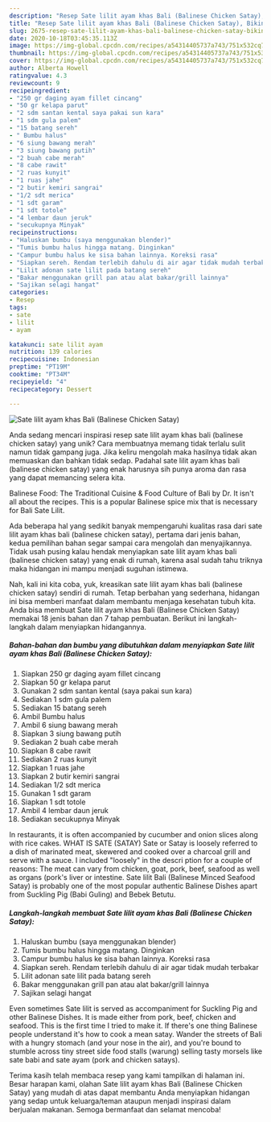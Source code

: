 ```yaml
---
description: "Resep Sate lilit ayam khas Bali (Balinese Chicken Satay), Bikin Ngiler"
title: "Resep Sate lilit ayam khas Bali (Balinese Chicken Satay), Bikin Ngiler"
slug: 2675-resep-sate-lilit-ayam-khas-bali-balinese-chicken-satay-bikin-ngiler
date: 2020-10-18T03:45:35.113Z
image: https://img-global.cpcdn.com/recipes/a54314405737a743/751x532cq70/sate-lilit-ayam-khas-bali-balinese-chicken-satay-foto-resep-utama.jpg
thumbnail: https://img-global.cpcdn.com/recipes/a54314405737a743/751x532cq70/sate-lilit-ayam-khas-bali-balinese-chicken-satay-foto-resep-utama.jpg
cover: https://img-global.cpcdn.com/recipes/a54314405737a743/751x532cq70/sate-lilit-ayam-khas-bali-balinese-chicken-satay-foto-resep-utama.jpg
author: Alberta Howell
ratingvalue: 4.3
reviewcount: 9
recipeingredient:
- "250 gr daging ayam fillet cincang"
- "50 gr kelapa parut"
- "2 sdm santan kental saya pakai sun kara"
- "1 sdm gula palem"
- "15 batang sereh"
- " Bumbu halus"
- "6 siung bawang merah"
- "3 siung bawang putih"
- "2 buah cabe merah"
- "8 cabe rawit"
- "2 ruas kunyit"
- "1 ruas jahe"
- "2 butir kemiri sangrai"
- "1/2 sdt merica"
- "1 sdt garam"
- "1 sdt totole"
- "4 lembar daun jeruk"
- "secukupnya Minyak"
recipeinstructions:
- "Haluskan bumbu (saya menggunakan blender)"
- "Tumis bumbu halus hingga matang. Dinginkan"
- "Campur bumbu halus ke sisa bahan lainnya. Koreksi rasa"
- "Siapkan sereh. Rendam terlebih dahulu di air agar tidak mudah terbakar"
- "Lilit adonan sate lilit pada batang sereh"
- "Bakar menggunakan grill pan atau alat bakar/grill lainnya"
- "Sajikan selagi hangat"
categories:
- Resep
tags:
- sate
- lilit
- ayam

katakunci: sate lilit ayam 
nutrition: 139 calories
recipecuisine: Indonesian
preptime: "PT19M"
cooktime: "PT34M"
recipeyield: "4"
recipecategory: Dessert

---
```



![Sate lilit ayam khas Bali (Balinese Chicken Satay)](https://img-global.cpcdn.com/recipes/a54314405737a743/751x532cq70/sate-lilit-ayam-khas-bali-balinese-chicken-satay-foto-resep-utama.jpg)

Anda sedang mencari inspirasi resep sate lilit ayam khas bali (balinese chicken satay) yang unik? Cara membuatnya memang tidak terlalu sulit namun tidak gampang juga. Jika keliru mengolah maka hasilnya tidak akan memuaskan dan bahkan tidak sedap. Padahal sate lilit ayam khas bali (balinese chicken satay) yang enak harusnya sih punya aroma dan rasa yang dapat memancing selera kita.

Balinese Food: The Traditional Cuisine &amp; Food Culture of Bali by Dr. It isn&#39;t all about the recipes. This is a popular Balinese spice mix that is necessary for Bali Sate Lilit.

Ada beberapa hal yang sedikit banyak mempengaruhi kualitas rasa dari sate lilit ayam khas bali (balinese chicken satay), pertama dari jenis bahan, kedua pemilihan bahan segar sampai cara mengolah dan menyajikannya. Tidak usah pusing kalau hendak menyiapkan sate lilit ayam khas bali (balinese chicken satay) yang enak di rumah, karena asal sudah tahu triknya maka hidangan ini mampu menjadi suguhan istimewa.


Nah, kali ini kita coba, yuk, kreasikan sate lilit ayam khas bali (balinese chicken satay) sendiri di rumah. Tetap berbahan yang sederhana, hidangan ini bisa memberi manfaat dalam membantu menjaga kesehatan tubuh kita. Anda bisa membuat Sate lilit ayam khas Bali (Balinese Chicken Satay) memakai 18 jenis bahan dan 7 tahap pembuatan. Berikut ini langkah-langkah dalam menyiapkan hidangannya.

<!--inarticleads1-->

##### Bahan-bahan dan bumbu yang dibutuhkan dalam menyiapkan Sate lilit ayam khas Bali (Balinese Chicken Satay):

1. Siapkan 250 gr daging ayam fillet cincang
1. Siapkan 50 gr kelapa parut
1. Gunakan 2 sdm santan kental (saya pakai sun kara)
1. Sediakan 1 sdm gula palem
1. Sediakan 15 batang sereh
1. Ambil  Bumbu halus
1. Ambil 6 siung bawang merah
1. Siapkan 3 siung bawang putih
1. Sediakan 2 buah cabe merah
1. Siapkan 8 cabe rawit
1. Sediakan 2 ruas kunyit
1. Siapkan 1 ruas jahe
1. Siapkan 2 butir kemiri sangrai
1. Sediakan 1/2 sdt merica
1. Gunakan 1 sdt garam
1. Siapkan 1 sdt totole
1. Ambil 4 lembar daun jeruk
1. Sediakan secukupnya Minyak


In restaurants, it is often accompanied by cucumber and onion slices along with rice cakes. WHAT IS SATE (SATAY) Sate or Satay is loosely referred to a dish of marinated meat, skewered and cooked over a charcoal grill and serve with a sauce. I included &#34;loosely&#34; in the descri ption for a couple of reasons: The meat can vary from chicken, goat, pork, beef, seafood as well as organs (pork&#39;s liver or intestine. Sate lilit Bali (Balinese Minced Seafood Satay) is probably one of the most popular authentic Balinese Dishes apart from Suckling Pig (Babi Guling) and Bebek Betutu. 

<!--inarticleads2-->

##### Langkah-langkah membuat Sate lilit ayam khas Bali (Balinese Chicken Satay):

1. Haluskan bumbu (saya menggunakan blender)
1. Tumis bumbu halus hingga matang. Dinginkan
1. Campur bumbu halus ke sisa bahan lainnya. Koreksi rasa
1. Siapkan sereh. Rendam terlebih dahulu di air agar tidak mudah terbakar
1. Lilit adonan sate lilit pada batang sereh
1. Bakar menggunakan grill pan atau alat bakar/grill lainnya
1. Sajikan selagi hangat


Even sometimes Sate lilit is served as accompaniment for Suckling Pig and other Balinese Dishes. It is made either from pork, beef, chicken and seafood. This is the first time I tried to make it. If there&#39;s one thing Balinese people understand it&#39;s how to cook a mean satay. Wander the streets of Bali with a hungry stomach (and your nose in the air), and you&#39;re bound to stumble across tiny street side food stalls (warung) selling tasty morsels like sate babi and sate ayam (pork and chicken satays). 

Terima kasih telah membaca resep yang kami tampilkan di halaman ini. Besar harapan kami, olahan Sate lilit ayam khas Bali (Balinese Chicken Satay) yang mudah di atas dapat membantu Anda menyiapkan hidangan yang sedap untuk keluarga/teman ataupun menjadi inspirasi dalam berjualan makanan. Semoga bermanfaat dan selamat mencoba!
